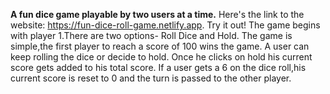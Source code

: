 **A fun dice game playable by two users at a time.**
Here's the link to the website: https://fun-dice-roll-game.netlify.app. Try it out!
The game begins with player 1.There are two options- Roll Dice and Hold.
The game is simple,the first player to reach a score of 100 wins the game.
A user can keep rolling the dice or decide to hold. Once he clicks on hold his current score gets added to his total score.
If a user gets a 6 on the dice roll,his current score is reset to 0 and the turn is passed to the other player.
